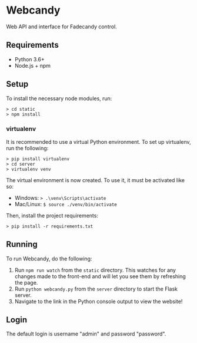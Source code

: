 # Webcandy
Web API and interface for Fadecandy control.

## Requirements
- Python 3.6+
- Node.js + npm

## Setup
To install the necessary node modules, run:
```
> cd static
> npm install
```

### virtualenv
It is recommended to use a virtual Python environment. To set up virtualenv, run the following:
```
> pip install virtualenv
> cd server
> virtualenv venv
```
The virtual environment is now created. To use it, it must be activated like so:
- Windows: `> .\venv\Scripts\activate`
- Mac/Linux: `$ source ./venv/bin/activate`

Then, install the project requirements:
```
> pip install -r requirements.txt
```

## Running
To run Webcandy, do the following:
1. Run `npm run watch` from the `static` directory. This watches for any changes made to the front-end and will let you see them by refreshing the page.
2. Run `python webcandy.py` from the `server` directory to start the Flask server.
3. Navigate to the link in the Python console output to view the website!

## Login
The default login is username "admin" and password "password".

